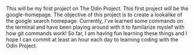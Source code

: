 This will be my first project on The Odin Project. This first project will be the google-homepage. The objective of this project is to create a lookalike of the google search homepage. Currently, I've learned some commands on the terminal and have been playing around with it to familarize myslef with how git commands work! So far, I am having fun learning these things and I hope I can commit at least an hour each day to learning coding with the Odin Project.